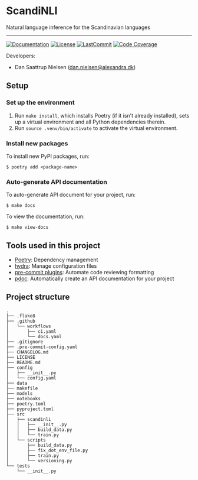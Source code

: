 # ScandiNLI

Natural language inference for the Scandinavian languages

______________________________________________________________________
[![Documentation](https://img.shields.io/badge/docs-passing-green)](https://alexandrainst.github.io/ScandiNLI/scandinli.html)
[![License](https://img.shields.io/github/license/alexandrainst/ScandiNLI)](https://github.com/alexandrainst/ScandiNLI/blob/main/LICENSE)
[![LastCommit](https://img.shields.io/github/last-commit/alexandrainst/ScandiNLI)](https://github.com/alexandrainst/ScandiNLI/commits/main)
[![Code Coverage](https://img.shields.io/badge/Coverage-40%25-orange.svg)](https://github.com/alexandrainst/ScandiNLI/tree/main/tests)


Developers:

- Dan Saattrup Nielsen (dan.nielsen@alexandra.dk)


## Setup

### Set up the environment

1. Run `make install`, which installs Poetry (if it isn't already installed), sets up a virtual environment and all Python dependencies therein.
2. Run `source .venv/bin/activate` to activate the virtual environment.

### Install new packages

To install new PyPI packages, run:

```
$ poetry add <package-name>
```

### Auto-generate API documentation

To auto-generate API document for your project, run:

```
$ make docs
```

To view the documentation, run:

```
$ make view-docs
```

## Tools used in this project
* [Poetry](https://towardsdatascience.com/how-to-effortlessly-publish-your-python-package-to-pypi-using-poetry-44b305362f9f): Dependency management
* [hydra](https://hydra.cc/): Manage configuration files
* [pre-commit plugins](https://pre-commit.com/): Automate code reviewing formatting
* [pdoc](https://github.com/pdoc3/pdoc): Automatically create an API documentation for your project

## Project structure
```
.
├── .flake8
├── .github
│   └── workflows
│       ├── ci.yaml
│       └── docs.yaml
├── .gitignore
├── .pre-commit-config.yaml
├── CHANGELOG.md
├── LICENSE
├── README.md
├── config
│   ├── __init__.py
│   └── config.yaml
├── data
├── makefile
├── models
├── notebooks
├── poetry.toml
├── pyproject.toml
├── src
│   ├── scandinli
│   │   ├── __init__.py
│   │   ├── build_data.py
│   │   └── train.py
│   └── scripts
│       ├── build_data.py
│       ├── fix_dot_env_file.py
│       ├── train.py
│       └── versioning.py
└── tests
    └── __init__.py
```
